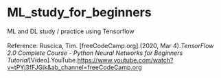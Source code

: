 # ML_study_for_beginners
ML and DL study / practice using Tensorflow<br>
<br>
Reference:
Ruscica, Tim. [freeCodeCamp.org].(2020, Mar 4).*TensorFlow 2.0 Complete Course - Python Neural Networks for Beginners Tutorial*[Video].YouTube.https://www.youtube.com/watch?v=tPYj3fFJGjk&ab_channel=freeCodeCamp.org

